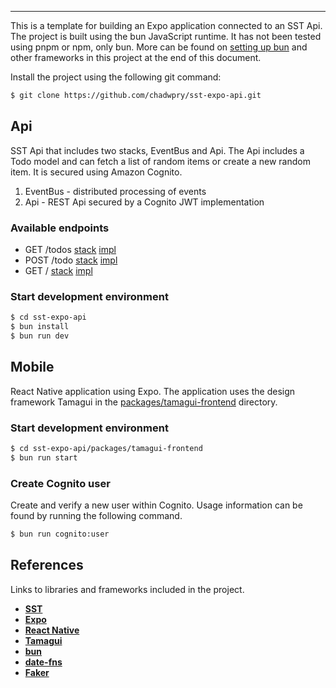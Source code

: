 ---

This is a template for building an Expo application connected to an SST Api.
The project is built using the bun JavaScript runtime. It has not been tested
using pnpm or npm, only bun. More can be found on
[setting up bun](https://bun.sh/) and other frameworks in this project at the
end of this document.

Install the project using the following git command:


```bash
$ git clone https://github.com/chadwpry/sst-expo-api.git
```


## Api

SST Api that includes two stacks, EventBus and Api.  The Api includes a Todo
model and can fetch a list of random items or create a new random item. It is
secured using Amazon Cognito.

1. EventBus - distributed processing of events
2. Api - REST Api secured by a Cognito JWT implementation

### Available endpoints

- GET /todos
  [stack](https://github.com/chadwpry/sst-expo-api/blob/0362d6e3e5c6443ba389b8abbb0af004bca41c43/stacks/ApiStack.ts#L73)
  [impl](https://github.com/chadwpry/sst-expo-api/blob/0362d6e3e5c6443ba389b8abbb0af004bca41c43/packages/functions/src/todo.ts#L13C5-L13C5)
- POST /todo
  [stack](https://github.com/chadwpry/sst-expo-api/blob/0362d6e3e5c6443ba389b8abbb0af004bca41c43/stacks/ApiStack.ts#L74)
  [impl](https://github.com/chadwpry/sst-expo-api/blob/0362d6e3e5c6443ba389b8abbb0af004bca41c43/packages/functions/src/todo.ts#L4)
- GET /
  [stack](https://github.com/chadwpry/sst-expo-api/blob/0362d6e3e5c6443ba389b8abbb0af004bca41c43/stacks/ApiStack.ts#L69)
  [impl](https://github.com/chadwpry/sst-expo-api/blob/0362d6e3e5c6443ba389b8abbb0af004bca41c43/packages/functions/src/root.ts#L3)

### Start development environment

```bash
$ cd sst-expo-api
$ bun install
$ bun run dev
```


## Mobile

React Native application using Expo. The application uses the design framework
Tamagui in the [packages/tamagui-frontend](https://github.com/chadwpry/sst-expo-api/tree/main/packages/tamagui-frontend)
directory.

### Start development environment

```bash
$ cd sst-expo-api/packages/tamagui-frontend
$ bun run start
```

### Create Cognito user

Create and verify a new user within Cognito. Usage information can be found by
running the following command.

```bash
$ bun run cognito:user
```


## References

Links to libraries and frameworks included in the project.

- [**SST**](https://docs.sst.dev/)
- [**Expo**](https://docs.expo.dev/)
- [**React Native**](https://reactnative.dev/)
- [**Tamagui**](https://tamagui.dev/)
- [**bun**](https://bun.sh/)
- [**date-fns**](https://date-fns.org/)
- [**Faker**](https://fakerjs.dev/)
